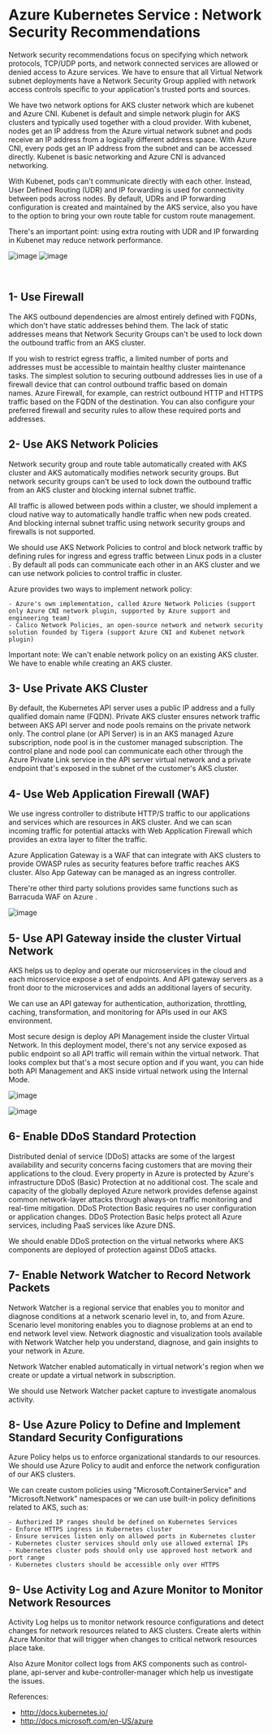 # Azure Kubernetes Service : Network Security Recommendations

Network security recommendations focus on specifying which network protocols, TCP/UDP ports, and network connected services are allowed or denied access to Azure services. We have to ensure that all Virtual Network subnet deployments have a Network Security Group applied with network access controls specific to your application's trusted ports and sources. 

We have two network options for AKS cluster network which are kubenet and Azure CNI. Kubenet is default and simple network plugin for AKS clusters and typically used together with a cloud provider. With kubenet, nodes get an IP address from the Azure virtual network subnet and pods receive an IP address from a logically different address space.  With Azure CNI, every pods get an IP address from the subnet and can be accessed directly.  Kubenet is basic networking and Azure CNI is advanced networking. 

With Kubenet, pods can't communicate directly with each other. Instead, User Defined Routing (UDR) and IP forwarding is used for connectivity between pods across nodes. By default, UDRs and IP forwarding configuration is created and maintained by the AKS service, also you have to the option to bring your own route table for custom route management. 

There's an important point: using extra routing with UDR and IP forwarding in Kubenet may reduce network performance. 


![image](https://user-images.githubusercontent.com/9195953/111771755-1fe17d80-88bd-11eb-8fae-8a122b27a8d5.png)  ![image](https://user-images.githubusercontent.com/9195953/111771795-2a037c00-88bd-11eb-9ab4-cd74263149b5.png)
	
 


## 1- Use Firewall

The AKS outbound dependencies are almost entirely defined with FQDNs, which don't have static addresses behind them. The lack of static addresses means that Network Security Groups can't be used to lock down the outbound traffic from an AKS cluster.

If you wish to restrict egress traffic, a limited number of ports and addresses must be accessible to maintain healthy cluster maintenance tasks. The simplest solution to securing outbound addresses lies in use of a firewall device that can control outbound traffic based on domain names. Azure Firewall, for example, can restrict outbound HTTP and HTTPS traffic based on the FQDN of the destination. You can also configure your preferred firewall and security rules to allow these required ports and addresses.

## 	2- Use AKS Network Policies

Network security group and route table automatically created with AKS cluster and AKS automatically modifies network security groups. But network security groups can't be used to lock down the outbound traffic from an AKS cluster and blocking internal subnet traffic.  

All traffic is allowed between pods within a cluster, we should implement a cloud native way to automatically handle traffic when new pods created.  And blocking internal subnet traffic using network security groups and firewalls is not supported. 

We should use AKS Network Policies to control and block network traffic by defining rules for ingress and egress traffic between Linux pods in a cluster . By default all pods can communicate each other in an AKS cluster and we can use network policies to control traffic in cluster.  

Azure provides two ways to implement network policy:

	- Azure's own implementation, called Azure Network Policies (support only Azure CNI network plugin, supported by Azure support and engineering team)
	- Calico Network Policies, an open-source network and network security solution founded by Tigera (support Azure CNI and Kubenet network plugin)

Important note: We can't enable network policy on an existing AKS cluster. We have to enable while creating an AKS cluster.

## 	3- Use Private AKS Cluster

By default, the Kubernetes API server uses a public IP address and a fully qualified domain name (FQDN). Private AKS cluster ensures network traffic between AKS API server and node pools remains on the private network only. The control plane (or API Server) is in an AKS managed Azure subscription, node pool is in the customer managed subscription. The control plane and node pool can communicate each other through the Azure Private Link service in the API server virtual network and a private endpoint that's exposed in the subnet of the customer's AKS cluster.

## 	4- Use Web Application Firewall (WAF) 

We use ingress controller to distribute HTTP/S traffic to our applications and services which are resources in AKS cluster. And we can scan incoming traffic for potential attacks with Web Application Firewall which provides an extra layer to filter the traffic. 

Azure Application Gateway is a WAF that can integrate with AKS clusters to provide OWASP rules as security features before traffic reaches AKS cluster. Also App Gateway can be managed as an ingress controller. 

There're other third party solutions provides same functions such as Barracuda WAF on Azure .

![image](https://user-images.githubusercontent.com/9195953/111772456-ecebb980-88bd-11eb-8be3-f7c2e2914c82.png)



## 	5- Use API Gateway inside the cluster Virtual Network

AKS helps us to deploy and operate our microservices in the cloud and each microservice expose a set of endpoints. And API gateway servers as a front door to the microservices and adds an additional layers of security. 

We can use an API gateway for authentication, authorization, throttling, caching, transformation, and monitoring for APIs used in our AKS environment. 

Most secure design is deploy API Management inside the cluster Virtual Network. In this deployment model, there's not any service exposed as public endpoint so all API traffic will remain within the virtual network.  That looks complex but that's a most secure option and if you want, you can hide both API Management and AKS inside virtual network using the Internal Mode.

![image](https://user-images.githubusercontent.com/9195953/111772468-f2490400-88bd-11eb-8b0e-3b81a6c45151.png)

![image](https://user-images.githubusercontent.com/9195953/111772617-1b699480-88be-11eb-8d6e-18f78425753e.png)




## 	6- Enable DDoS Standard Protection

Distributed denial of service (DDoS) attacks are some of the largest availability and security concerns facing customers that are moving their applications to the cloud. Every property in Azure is protected by Azure's infrastructure DDoS (Basic) Protection at no additional cost. The scale and capacity of the globally deployed Azure network provides defense against common network-layer attacks through always-on traffic monitoring and real-time mitigation. DDoS Protection Basic requires no user configuration or application changes. DDoS Protection Basic helps protect all Azure services, including PaaS services like Azure DNS.

We should enable DDoS protection on the virtual networks where AKS components are deployed of protection against DDoS attacks.

## 	7- Enable Network Watcher to Record Network Packets

Network Watcher is a regional service that enables you to monitor and diagnose conditions at a network scenario level in, to, and from Azure. Scenario level monitoring enables you to diagnose problems at an end to end network level view. Network diagnostic and visualization tools available with Network Watcher help you understand, diagnose, and gain insights to your network in Azure. 

Network Watcher enabled automatically in virtual network's region when we create or update a virtual network in subscription.

We should use Network Watcher packet capture to investigate anomalous activity.

## 	8- Use Azure Policy to Define and Implement Standard Security Configurations

Azure Policy helps us to enforce organizational standards to our resources. We should use Azure Policy to audit and enforce the network configuration of our AKS clusters.

We can create custom policies using "Microsoft.ContainerService" and "Microsoft.Network" namespaces or we can use built-in policy definitions related to AKS, such as:

	- Authorized IP ranges should be defined on Kubernetes Services
	- Enforce HTTPS ingress in Kubernetes cluster
	- Ensure services listen only on allowed ports in Kubernetes cluster
	- Kubernetes cluster services should only use allowed external IPs
	- Kubernetes cluster pods should only use approved host network and port range
	- Kubernetes clusters should be accessible only over HTTPS

## 	9- Use Activity Log and Azure Monitor to Monitor Network Resources

Activity Log helps us to monitor network resource configurations and detect changes for network resources related to AKS clusters. Create alerts within Azure Monitor that will trigger when changes to critical network resources place take. 

Also Azure Monitor collect logs from AKS components such as control-plane, api-server and kube-controller-manager which help us investigate the issues. 


References:

- http://docs.kubernetes.io/
- http://docs.microsoft.com/en-US/azure

